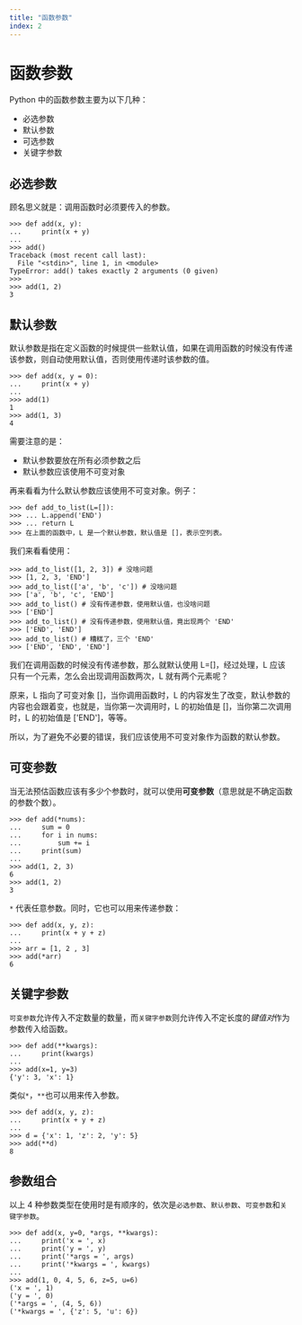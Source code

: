 ```yaml
---
title: "函数参数"
index: 2
---
```


# 函数参数

Python 中的函数参数主要为以下几种：

- 必选参数
- 默认参数
- 可选参数
- 关键字参数

## 必选参数

顾名思义就是：调用函数时必须要传入的参数。

```shell
>>> def add(x, y):
...     print(x + y)
...
>>> add()
Traceback (most recent call last):
  File "<stdin>", line 1, in <module>
TypeError: add() takes exactly 2 arguments (0 given)
>>>
>>> add(1, 2)
3
```

## 默认参数

默认参数是指在定义函数的时候提供一些默认值，如果在调用函数的时候没有传递该参数，则自动使用默认值，否则使用传递时该参数的值。

```shell
>>> def add(x, y = 0):
...     print(x + y)
...
>>> add(1)
1
>>> add(1, 3)
4
```

需要注意的是：

- 默认参数要放在所有必须参数之后
- 默认参数应该使用不可变对象

再来看看为什么默认参数应该使用不可变对象。例子：

```shell
>>> def add_to_list(L=[]):
>>> ... L.append('END')
>>> ... return L
>>> 在上面的函数中，L 是一个默认参数，默认值是 []，表示空列表。
```

我们来看看使用：

```shell
>>> add_to_list([1, 2, 3]) # 没啥问题
>>> [1, 2, 3, 'END']
>>> add_to_list(['a', 'b', 'c']) # 没啥问题
>>> ['a', 'b', 'c', 'END']
>>> add_to_list() # 没有传递参数，使用默认值，也没啥问题
>>> ['END']
>>> add_to_list() # 没有传递参数，使用默认值，竟出现两个 'END'
>>> ['END', 'END']
>>> add_to_list() # 糟糕了，三个 'END'
>>> ['END', 'END', 'END']
```

我们在调用函数的时候没有传递参数，那么就默认使用 L=[]，经过处理，L 应该只有一个元素，怎么会出现调用函数两次，L 就有两个元素呢？

原来，L 指向了可变对象 []，当你调用函数时，L 的内容发生了改变，默认参数的内容也会跟着变，也就是，当你第一次调用时，L 的初始值是 []，当你第二次调用时，L 的初始值是 ['END']，等等。

所以，为了避免不必要的错误，我们应该使用不可变对象作为函数的默认参数。

## 可变参数

当无法预估函数应该有多少个参数时，就可以使用**可变参数**（意思就是不确定函数的参数个数）。

```shell
>>> def add(*nums):
...     sum = 0
...     for i in nums:
...         sum += i
...     print(sum)
...
>>> add(1, 2, 3)
6
>>> add(1, 2)
3
```

`*` 代表任意参数。同时，它也可以用来传递参数：

```shell
>>> def add(x, y, z):
...     print(x + y + z)
...
>>> arr = [1, 2 , 3]
>>> add(*arr)
6
```

## 关键字参数

`可变参数`允许传入不定数量的数量，而`关键字参数`则允许传入不定长度的*键值对*作为参数传入给函数。

```shell
>>> def add(**kwargs):
...     print(kwargs)
...
>>> add(x=1, y=3)
{'y': 3, 'x': 1}
```

类似`*`，`**`也可以用来传入参数。

```shell
>>> def add(x, y, z):
...     print(x + y + z)
...
>>> d = {'x': 1, 'z': 2, 'y': 5}
>>> add(**d)
8
```

## 参数组合

以上 4 种参数类型在使用时是有顺序的，依次是`必选参数`、`默认参数`、`可变参数`和`关键字参数`。

```shell
>>> def add(x, y=0, *args, **kwargs):
...     print('x = ', x)
...     print('y = ', y)
...     print('*args = ', args)
...     print('*kwargs = ', kwargs)
...
>>> add(1, 0, 4, 5, 6, z=5, u=6)
('x = ', 1)
('y = ', 0)
('*args = ', (4, 5, 6))
('*kwargs = ', {'z': 5, 'u': 6})
```
